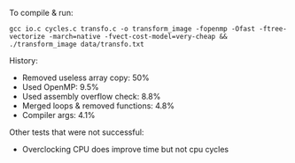 To compile & run:
```
gcc io.c cycles.c transfo.c -o transform_image -fopenmp -Ofast -ftree-vectorize -march=native -fvect-cost-model=very-cheap && ./transform_image data/transfo.txt
```

History:
* Removed useless array copy: 50%
* Used OpenMP: 9.5%
* Used assembly overflow check: 8.8% 
* Merged loops & removed functions: 4.8%
* Compiler args: 4.1%

Other tests that were not successful:
* Overclocking CPU does improve time but not cpu cycles
